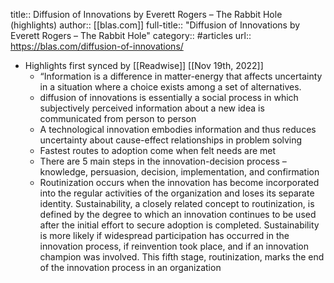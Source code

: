 title:: Diffusion of Innovations by Everett Rogers – The Rabbit Hole (highlights)
author:: [[blas.com]]
full-title:: "Diffusion of Innovations by Everett Rogers – The Rabbit Hole"
category:: #articles
url:: https://blas.com/diffusion-of-innovations/

- Highlights first synced by [[Readwise]] [[Nov 19th, 2022]]
	- “Information is a difference in matter-energy that affects uncertainty in a situation where a choice exists among a set of alternatives.
	- diffusion of innovations is essentially a social process in which subjectively perceived information about a new idea is communicated from person to person
	- A technological innovation embodies information and thus reduces uncertainty about cause-effect relationships in problem solving
	- Fastest routes to adoption come when felt needs are met
	- There are 5 main steps in the innovation-decision process – knowledge, persuasion, decision, implementation, and confirmation
	- Routinization occurs when the innovation has become incorporated into the regular activities of the organization and loses its separate identity. Sustainability, a closely related concept to routinization, is defined by the degree to which an innovation continues to be used after the initial effort to secure adoption is completed. Sustainability is more likely if widespread participation has occurred in the innovation process, if reinvention took place, and if an innovation champion was involved. This fifth stage, routinization, marks the end of the innovation process in an organization
